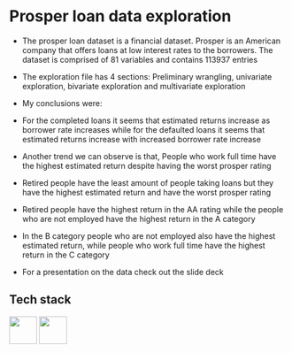 # Prosper loan data exploration

- The prosper loan dataset is a financial dataset. Prosper is an American company that offers loans at low interest rates to the borrowers. The dataset is comprised of 81 variables and contains 113937 entries
- The exploration file has 4 sections: Preliminary wrangling, univariate exploration, bivariate exploration and multivariate exploration
- My conclusions were:
- For the completed loans it seems that estimated returns increase as borrower rate increases while for the defaulted loans it seems that estimated returns increase with increased borrower rate increase
- Another trend we can observe is that, People who work full time have the highest estimated return despite having the worst prosper rating
- Retired people have the least amount of people taking loans but they have the highest estimated return and have the worst prosper rating 
- Retired people have the highest return in the AA rating while the people who are not employed have the highest return in the A category
- In the B category people who are not employed also have the highest estimated return, while people who work full time have the highest return in the C category

- For a presentation on the data check out the slide deck

## Tech stack
<p>
  <img height="50" src="https://cdn.jsdelivr.net/gh/devicons/devicon/icons/python/python-original.svg" />
  <img height="50" src="https://cdn.jsdelivr.net/gh/devicons/devicon/icons/jupyter/jupyter-original-wordmark.svg" />    
</p>        
